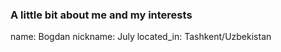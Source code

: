 ### A little bit about me and my interests
name: Bogdan
nickname: July
located_in: Tashkent/Uzbekistan
